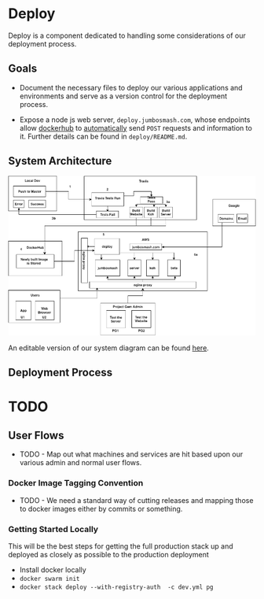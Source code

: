 # Deploy

Deploy is a component dedicated to handling some considerations of our deployment process.

## Goals

* Document the necessary files to deploy our various applications and environments and serve as a version control for the deployment process.

* Expose a node js web server, `deploy.jumbosmash.com`, whose endpoints allow [dockerhub](https://hub.docker.com/) to [automatically](https://docs.docker.com/docker-hub/webhooks/) send `POST` requests and information to it. Further details can be found in `deploy/README.md`.


## System Architecture  

![system_diagram](ProjectGemSystemDiagram.png)

An editable version of our system diagram can be found [here](https://drive.google.com/file/d/18lGvUnp-HuKm_aOY-EH1pVw1YGpRW55L/view?usp=sharing).

## Deployment Process

# TODO

## User Flows
* TODO - Map out what machines and services are hit based upon our various admin and normal user flows.

### Docker Image Tagging Convention
* TODO - We need a standard way of cutting releases and mapping those to docker images either by commits or something.


### Getting Started Locally

This will be the best steps for getting the full production stack
up and deployed as closely as possible to the production deployment

* Install docker locally
* `docker swarm init`
* `docker stack deploy --with-registry-auth  -c dev.yml pg`
